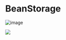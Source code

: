 # BeanStorage

![image](https://github.com/jeonilshin/BeanStorage/assets/86287920/40605969-223b-47b8-87b0-39520b76ebde)

<img src="https://github-production-user-asset-6210df.s3.amazonaws.com/86287920/263512080-40605969-223b-47b8-87b0-39520b76ebde.png?X-Amz-Algorithm=AWS4-HMAC-SHA256&X-Amz-Credential=AKIAIWNJYAX4CSVEH53A%2F20230827%2Fus-east-1%2Fs3%2Faws4_request&X-Amz-Date=20230827T063940Z&X-Amz-Expires=300&X-Amz-Signature=166ad8e78147050e445909b7cea31a9b761aa59b2e479e4c73e16b324fc1b280&X-Amz-SignedHeaders=host&actor_id=86287920&key_id=0&repo_id=681435935">

